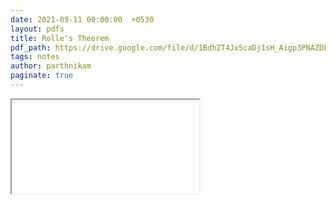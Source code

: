 ```yaml
---
date: 2021-09-11 00:00:00  +0530
layout: pdfs
title: Rolle's Theorem
pdf_path: https://drive.google.com/file/d/1BdhZT4Jx5caDj1sH_Aigp3PNAZDLg46Z/preview?usp=sharing
tags: notes
author: parthnikam
paginate: true
---
```


<iframe class="embed-pdf" src="{{ page.pdf_path }}#toolbar=0" seamless="seamless" scrolling="no" style="overflow:hidden"></iframe>
